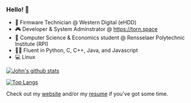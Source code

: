 ### Hello! 👋

- 💾  Firmware Technician @ Western Digital (eHDD)
- 🎮  Developer & System Adminstrator @ https://torn.space
- 🏫 Computer Science & Economics student @ Rensselaer Polytechnic Institute (RPI)
- 👨‍💻  Fluent in Python, C, C++, Java, and Javascript
- 💻  Linux

[![John's github stats](https://github-readme-stats.vercel.app/api?username=johnnyapol&count_private=true)](https://github.com/anuraghazra/github-readme-stats)

[![Top Langs](https://github-readme-stats.vercel.app/api/top-langs/?username=johnnyapol)](https://github.com/anuraghazra/github-readme-stats)

Check out my [website](https://johnnyapol.me) and/or my [resume](https://johnnyapol.me/resume.pdf) if you've got some time.
